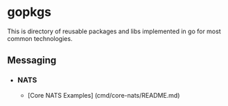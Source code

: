 # gopkgs
This is directory of reusable packages and libs implemented in go for most common technologies.

## Messaging
- ### NATS
    - [Core NATS Examples] (cmd/core-nats/README.md)